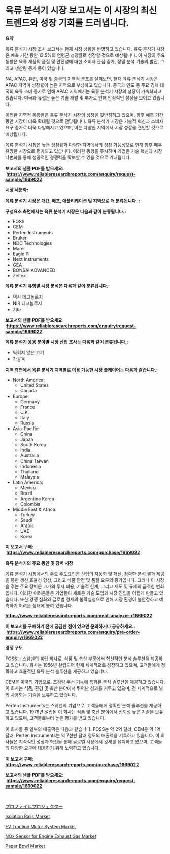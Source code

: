 <p><h1>육류 분석기 시장 보고서는 이 시장의 최신 트렌드와 성장 기회를 드러냅니다.</h1></p><p><strong>요약</strong></p>
<p><p>육류 분석기 시장 조사 보고서는 현재 시장 상황을 반영하고 있습니다. 육류 분석기 시장은 예측 기간 동안 13.5%의 연평균 성장률로 성장할 것으로 예상됩니다. 이 시장의 주요 동향은 육류 제품의 품질 및 안전성에 대한 소비자 관심 증가, 정밀 분석 기술의 발전, 그리고 생산량 증가 등이 있습니다.</p><p>NA, APAC, 유럽, 미국 및 중국의 지역적 분포를 살펴보면, 현재 육류 분석기 시장은 APAC 지역이 성장률이 높은 지역으로 부상하고 있습니다. 중국과 인도 등 주요 경제 대국의 육류 소비 증가로 인해 APAC 지역에서는 육류 분석기 시장의 성장이 가속화되고 있습니다. 미국과 유럽은 높은 기술 개발 및 투자로 인해 안정적인 성장을 보이고 있습니다.</p><p>이러한 지역적 동향들은 육류 분석기 시장의 성장을 뒷받침하고 있으며, 향후 예측 기간 동안 시장이 더욱 확대될 것으로 전망됩니다. 육류 분석기 시장은 기술적 혁신과 소비자 요구 증가로 더욱 다양해지고 있으며, 이는 다양한 지역에서 시장 성장을 견인할 것으로 예상됩니다.</p><p>육류 분석기 시장은 높은 성장률과 다양한 지역에서의 성장 가능성으로 인해 향후 매우 유망한 시장으로 평가되고 있습니다. 이러한 동향을 주시하며 기업은 기술 혁신과 시장 다변화를 통해 성공적인 경쟁력을 확보할 수 있을 것으로 기대됩니다.</p></p>
<p><strong>보고서의 샘플 PDF를 받으세요: &nbsp;<a href="https://www.reliableresearchreports.com/enquiry/request-sample/1669022">https://www.reliableresearchreports.com/enquiry/request-sample/1669022</a></strong></p>
<p><strong>시장 세분화:</strong></p>
<p><strong> 육류 분석기 시장은 개요, 배포, 애플리케이션 및 지역으로 더 분류됩니다. :</strong></p>
<p><strong>구성요소 측면에서는 육류 분석기 시장은 다음과 같이 분류됩니다.:</strong></p>
<p><ul><li>FOSS</li><li>CEM</li><li>Perten Instruments</li><li>Bruker</li><li>NDC Technologies</li><li>Marel</li><li>Eagle PI</li><li>Next Instruments</li><li>GEA</li><li>BONSAI ADVANCED</li><li>Zeltex</li></ul></p>
<p><strong> 육류 분석기 유형별 시장 분석은 다음과 같이 분류됩니다.:</strong></p>
<p><ul><li>덱사 테크놀로지</li><li>NIR 테크놀로지</li><li>기타</li></ul></p>
<p><strong>보고서의 샘플 PDF를 받으세요 :<a href="https://www.reliableresearchreports.com/enquiry/request-sample/1669022">https://www.reliableresearchreports.com/enquiry/request-sample/1669022</a></strong></p>
<p><strong> 육류 분석기 응용 분야별 시장 산업 조사는 다음과 같이 분류됩니다.:</strong></p>
<p><ul><li>익히지 않은 고기</li><li>가공육</li></ul></p>
<p><strong>지역 측면에서 육류 분석기 지역별로 이용 가능한 시장 플레이어는 다음과 같습니다.:</strong></p>
<p><ul>
    <li>
        North America:
        <ul>
            <li>United States</li>
            <li>Canada</li>
        </ul>
    </li>
    <li>
        Europe:
        <ul>
            <li>Germany</li>
            <li>France</li>
            <li>U.K.</li>
            <li>Italy</li>
            <li>Russia</li>
        </ul>
    </li>
    <li>
        Asia-Pacific:
        <ul>
            <li>China</li>
            <li>Japan</li>
            <li>South Korea</li>
            <li>India</li>
            <li>Australia</li>
            <li>China Taiwan</li>
            <li>Indonesia</li>
            <li>Thailand</li>
            <li>Malaysia</li>
        </ul>
    </li>
    <li>
        Latin America:
        <ul>
            <li>Mexico</li>
            <li>Brazil</li>
            <li>Argentina Korea</li>
            <li>Colombia</li>
        </ul>
    </li>
    <li>
        Middle East & Africa:
        <ul>
            <li>Turkey</li>
            <li>Saudi</li>
            <li>Arabia</li>
            <li>UAE</li>
            <li>Korea</li>
        </ul>
    </li>
    </ul></p>
<p><strong>이 보고서 구매: &nbsp;<a href="https://www.reliableresearchreports.com/purchase/1669022">https://www.reliableresearchreports.com/purchase/1669022</a></strong></p>
<p><strong>육류 분석기의 주요 동인 및 장벽 시장</strong></p>
<p><p>육류 분석기 시장에서의 주요 주도요인은 산업의 자동화 및 혁신, 정확한 분석 결과 제공을 통한 생산 효율성 향상, 그리고 식품 안전 및 품질 요구의 증가입니다. 그러나 이 시장을 겪는 주요 장벽은 고가의 투자 비용, 기술적 한계, 그리고 제도 및 규제의 급격한 변화입니다. 이러한 어려움들은 기업들이 새로운 기술 도입과 시장 진입을 어렵게 만들고 있습니다. 또한 경쟁 심화와 글로벌 경제의 불확실성으로 인해 시장 환경이 불안정하고 예측하기 어려운 상태에 놓여 있습니다.</p></p>
<p><strong><a href="https://www.reliableresearchreports.com/meat-analyzer-r1669022">https://www.reliableresearchreports.com/meat-analyzer-r1669022</a></strong></p>
<p><strong>이 보고서를 구매하기 전에 궁금한 점이 있으면 문의하거나 공유하세요.: &nbsp;<a href="https://www.reliableresearchreports.com/enquiry/pre-order-enquiry/1669022">https://www.reliableresearchreports.com/enquiry/pre-order-enquiry/1669022</a></strong></p>
<p><strong>경쟁 구도</strong></p>
<p><p>FOSS는 스웨덴의 붐랍 회사로, 식품 및 축산 부문에서 혁신적인 분석 솔루션을 제공하고 있습니다. 회사는 1956년 설립되어 현재 세계적으로 성장하고 있으며, 고객들에게 정확하고 효율적인 육류 분석 솔루션을 제공하고 있습니다.</p><p>CEM은 미국의 기업으로, 초경량 무선 기능에 특화된 분석 솔루션을 제공하고 있습니다. 이 회사는 식품, 환경 및 축산 분야에서 뛰어난 성과를 거두고 있으며, 전 세계적으로 널리 사용되는 기술을 보유하고 있습니다.</p><p>Perten Instruments는 스웨덴의 기업으로, 고객들에게 정확한 분석 솔루션을 제공하고 있습니다. 1976년 설립된 이 회사는 식품 및 축산 분야에서 신뢰성 높은 기술을 보유하고 있으며, 고객들로부터 높은 평가를 받고 있습니다.</p><p>이 회사들 중 일부의 매출액은 다음과 같습니다. FOSS는 약 2억 달러, CEM은 약 1억 달러, Perten Instruments는 약 7천만 달러 정도의 매출액을 기록하고 있습니다. 이 회사들은 지속적인 성장과 혁신을 통해 글로벌 시장에서 강세를 유지하고 있으며, 고객들의 다양한 요구에 대응하기 위해 노력하고 있습니다.</p></p>
<p><strong>이 보고서 구매: &nbsp; <a href="https://www.reliableresearchreports.com/purchase/1669022">https://www.reliableresearchreports.com/purchase/1669022</a></strong></p>
<p><strong>보고서의 샘플 PDF를 받으세요: &nbsp;<a href="https://www.reliableresearchreports.com/enquiry/request-sample/1669022">https://www.reliableresearchreports.com/enquiry/request-sample/1669022</a></strong><strong></strong></p>
<p>&nbsp;</p>
<p><p><a href="https://github.com/pepo3k/Market-Research-Report-List-1/blob/main/282185217721.md">プロファイルプロジェクター</a></p><p><a href="https://view.publitas.com/reportprime-1/isolation-rails-market-provides-detailed-segmentation-of-this-market-based-on-type-application-and-region-and-forecast-for-the-period-from-2024-2031/">Isolation Rails Market</a></p><p><a href="https://issuu.com/reportprime-2/docs/ev-traction-motor-system-market-size-2030.pptx">EV Traction Motor System Market</a></p><p><a href="https://issuu.com/reportprime-2/docs/nox-sensor-for-engine-exhaust-gas-market-size-2030">NOx Sensor for Engine Exhaust Gas Market</a></p><p><a href="https://silk-columnist-571.notion.site/Paper-Bowl-Market-Size-Market-Trends-and-Growth-Outlook-forecasted-for-period-from-2024-to-2031-c26e23d1b5d14614a898052115ba6cec">Paper Bowl Market</a></p></p>